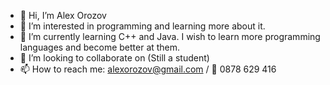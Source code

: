 - 👋 Hi, I’m Alex Orozov
- 👀 I’m interested in programming and learning more about it.
- 🌱 I’m currently learning C++ and Java. I wish to learn more programming languages and become better at them.
- 💞️ I’m looking to collaborate on (Still a student)
- 📫 How to reach me: alexorozov@gmail.com / 	📱 0878 629 416

<!---
UseYourActive/UseYourActive is a ✨ special ✨ repository because its `README.md` (this file) appears on your GitHub profile.
You can click the Preview link to take a look at your changes.
--->
